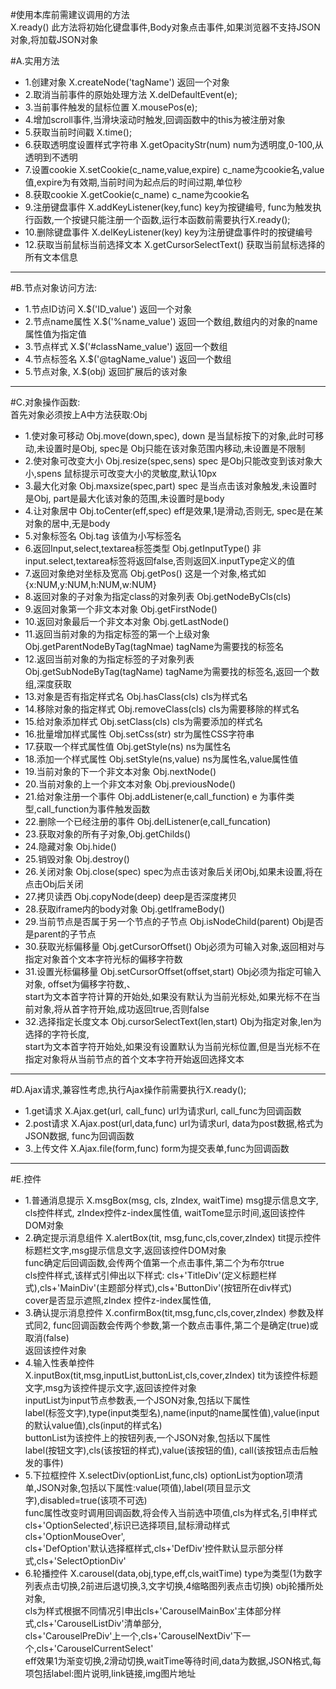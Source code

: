 #使用本库前需建议调用的方法    
X.ready() 此方法将初始化键盘事件,Body对象点击事件,如果浏览器不支持JSON对象,将加载JSON对象   


#A.实用方法    
  * 1.创建对象 X.createNode('tagName') 返回一个对象  
  * 2.取消当前事件的原始处理方法 X.delDefaultEvent(e);  
  * 3.当前事件触发的鼠标位置 X.mousePos(e);  
  * 4.增加scroll事件,当滑块滚动时触发,回调函数中的this为被注册对象  
  * 5.获取当前时间戳 X.time();  
  * 6.获取透明度设置样式字符串 X.getOpacityStr(num) num为透明度,0-100,从透明到不透明  
  * 7.设置cookie X.setCookie(c_name,value,expire) c_name为cookie名,value值,expire为有效期,当前时间为起点后的时间过期,单位秒  
  * 8.获取cookie X.getCookie(c_name) c_name为cookie名  
  * 9.注册键盘事件 X.addKeyListener(key,func) key为按键编号, func为触发执行函数,一个按键只能注册一个函数,运行本函数前需要执行X.ready();  
  * 10.删除键盘事件 X.delKeyListener(key) key为注册键盘事件时的按键编号  
  * 12.获取当前鼠标当前选择文本 X.getCursorSelectText() 获取当前鼠标选择的所有文本信息  
  
--------------------------------------------------------------  
#B.节点对象访问方法:  
  * 1.节点ID访问 X.$('ID_value') 返回一个对象  
  * 2.节点name属性 X.$('%name_value') 返回一个数组,数组内的对象的name属性值为指定值  
  * 3.节点样式 X.$('#className_value') 返回一个数组  
  * 4.节点标签名 X.$('@tagName_value') 返回一个数组  
  * 5.节点对象, X.$(obj) 返回扩展后的该对象  
  
----------------------------------------------------------------  
#C.对象操作函数:  
首先对象必须按上A中方法获取:Obj  
  * 1.使对象可移动 Obj.move(down,spec), down 是当鼠标按下的对象,此时可移动,未设置时是Obj, spec是 Obj只能在该对象范围内移动,未设置是不限制  
  * 2.使对象可改变大小 Obj.resize(spec,sens) spec 是Obj只能改变到该对象大小,spens 鼠标提示可改变大小的灵敏度,默认10px  
  * 3.最大化对象 Obj.maxsize(spec,part) spec 是当点击该对象触发,未设置时是Obj, part是最大化该对象的范围,未设置时是body  
  * 4.让对象居中 Obj.toCenter(eff,spec) eff是效果,1是滑动,否则无, spec是在某对象的居中,无是body  
  * 5.对象标签名 Obj.tag 该值为小写标签名  
  * 6.返回Input,select,textarea标签类型 Obj.getInputType() 非input.select,textarea标签将返回false,否则返回X.inputType定义的值  
  * 7.返回对象绝对坐标及宽高 Obj.getPos() 这是一个对象,格式如{x:NUM,y:NUM,h:NUM,w:NUM}  
  * 8.返回对象的子对象为指定class的对象列表 Obj.getNodeByCls(cls)  
  * 9.返回对象第一个非文本对象 Obj.getFirstNode()  
  * 10.返回对象最后一个非文本对象 Obj.getLastNode()  
  * 11.返回当前对象的为指定标签的第一个上级对象 Obj.getParentNodeByTag(tagNmae) tagName为需要找的标签名  
  * 12.返回当前对象的为指定标签的子对象列表 Obj.getSubNodeByTag(tagName) tagName为需要找的标签名,返回一个数组,深度获取  
  * 13.对象是否有指定样式名 Obj.hasClass(cls) cls为样式名  
  * 14.移除对象的指定样式 Obj.removeClass(cls) cls为需要移除的样式名  
  * 15.给对象添加样式 Obj.setClass(cls) cls为需要添加的样式名  
  * 16.批量增加样式属性 Obj.setCss(str) str为属性CSS字符串  
  * 17.获取一个样式属性值 Obj.getStyle(ns) ns为属性名  
  * 18.添加一个样式属性 Obj.setStyle(ns,value) ns为属性名,value属性值  
  * 19.当前对象的下一个非文本对象 Obj.nextNode()  
  * 20.当前对象的上一个非文本对象 Obj.previousNode()  
  * 21.给对象注册一个事件 Obj.addListener(e,call_function) e 为事件类型,call_function为事件触发函数  
  * 22.删除一个已经注册的事件 Obj.delListener(e,call_funcation)  
  * 23.获取对象的所有子对象,Obj.getChilds()  
  * 24.隐藏对象 Obj.hide()  
  * 25.销毁对象 Obj.destroy()  
  * 26.关闭对象 Obj.close(spec) spec为点击该对象后关闭Obj,如果未设置,将在点击Obj后关闭  
  * 27.拷贝读西 Obj.copyNode(deep) deep是否深度拷贝  
  * 28.获取iframe内的body对象 Obj.getIframeBody()  
  * 29.当前节点是否属于另一个节点的子节点 Obj.isNodeChild(parent) Obj是否是parent的子节点  
  * 30.获取光标偏移量 Obj.getCursorOffset() Obj必须为可输入对象,返回相对与指定对象首个文本字符光标的偏移字符数  
  * 31.设置光标偏移量 Obj.setCursorOffset(offset,start) Obj必须为指定可输入对象, offset为偏移字符数,、  
start为文本首字符计算的开始处,如果没有默认为当前光标处,如果光标不在当前对象,将从首字符开始,成功返回true,否则false  
  * 32.选择指定长度文本 Obj.cursorSelectText(len,start) Obj为指定对象,len为选择的字符长度,  
start为文本首字符开始处,如果没有设置默认为当前光标位置,但是当光标不在指定对象将从当前节点的首个文本字符开始返回选择文本  

----------------------------------------------------------------------------------------------------  


#D.Ajax请求,兼容性考虑,执行Ajax操作前需要执行X.ready();  
  * 1.get请求 X.Ajax.get(url, call_func) url为请求url, call_func为回调函数  
  * 2.post请求 X.Ajax.post(url,data,func) url为请求url, data为post数据,格式为JSON数据, func为回调函数  
  * 3.上传文件 X.Ajax.file(form,func) form为提交表单,func为回调函数  
 
---------------------------------------------------------------------------------------------------------------------  

#E.控件  
  * 1.普通消息提示 X.msgBox(msg, cls, zIndex, waitTime) msg提示信息文字, cls控件样式, zIndex控件z-index属性值, waitTome显示时间,返回该控件DOM对象  
  * 2.确定提示消息组件 X.alertBox(tit, msg,func,cls,cover,zIndex) tit提示控件标题栏文字,msg提示信息文字,返回该控件DOM对象  
func确定后回调函数,会传两个值第一个点击事件,第二个为布尔true  
cls控件样式,该样式引伸出以下样式: cls+'TitleDiv'(定义标题栏样式),cls+'MainDiv'(主题部分样式),cls+'ButtonDiv'(按钮所在div样式)  
cover是否显示遮照,zIndex 控件z-index属性值,  
  * 3.确认提示消息控件 X.confirmBox(tit,msg,func,cls,cover,zIndex) 参数及样式同2, func回调函数会传两个参数,第一个数点击事件,第二个是确定(true)或取消(false)  
返回该控件对象  
  * 4.输入性表单控件 X.inputBox(tit,msg,inputList,buttonList,cls,cover,zIndex) tit为该控件标题文字,msg为该控件提示文字,返回该控件对象  
inputList为input节点参数表,一个JSON对象,包括以下属性  
label(标签文字),type(input类型名),name(input的name属性值),value(input的默认value值),cls(input的样式名)  
buttonList为该控件上的按钮列表,一个JSON对象,包括以下属性  
label(按钮文字),cls(该按钮的样式),value(该按钮的值), call(该按钮点击后触发的事件)  
  * 5.下拉框控件 X.selectDiv(optionList,func,cls) optionList为option项清单,JSON对象,包括以下属性:value(项值),label(项目显示文字),disabled=true(该项不可选)  
func属性改变时调用回调函数,将会传入当前选中项值,cls为样式名,引申样式cls+'OptionSelected',标识已选择项目,鼠标滑动样式cls+'OptionMouseOver',  
cls+'DefOption'默认选择框样式,cls+'DefDiv'控件默认显示部分样式,cls+'SelectOptionDiv'  
  * 6.轮播控件 X.carousel(data,obj,type,eff,cls,waitTime) type为类型(1为数字列表点击切换,2前进后退切换,3,文字切换,4缩略图列表点击切换) obj轮播所处对象,  
cls为样式根据不同情况引申出cls+'CarouselMainBox'主体部分样式,cls+'CarouselListDiv'清单部分,  
cls+'CarouselPreDiv'上一个,cls+'CarouselNextDiv'下一个,cls+'CarouselCurrentSelect'  
eff效果1为渐变切换,2滑动切换,waitTime等待时间,data为数据,JSON格式,每项包括label:图片说明,link链接,img图片地址  
  
